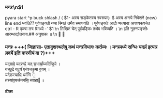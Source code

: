 
 ###    मन्त्रः\n$1
 pyara start  ^p
 buck shlash /
 ( $1- अस्य सङ्केतस्य स्वरूपम्-
 $ अस्य अन्त्ये निवेशने (new) line end भवति??
 पूर्वपङ्क्तौ   यथा स्थितं तथैव स्थापयति । पूर्वपङ्क्तेः आदौ व्यत्यासः अवश्यकश्चेत ctrl - R कृत्वा तत्र Rमध्ये -' $1 \n लिखितं चेत् पूर्वपङ्किः तथैव  भविष्यति । \n इति नूतनपङ्क्तेः आरम्भाद्योतनाय.##  अनुवाकः ॥ \n
 ॑
॒
###    मन्त्रः +++( जिज्ञासा- एतादृशस्थलेषु कथं मन्त्रविभागः कर्तव्यः । मन्त्रमध्ये सन्धिः यदर्य़ इत्यत्र य़दर्ये इति करणीयं वा ?)+++
यद्ग्रामे॒ यदर॑ण्ये॒
यत् स॒भायाँ॒य्यदि॑न्द्रि॒ये ।    
यच्छू॒द्रे यद॒र्य॑
एन॑श्चकृ॒मा व॒यम् ।     
यदेक॒स्याधि॒ धर्म॑णि ॒  
तस्या॑व॒यज॑नमसि॒ स्वाहा  ॥    
####   टीका